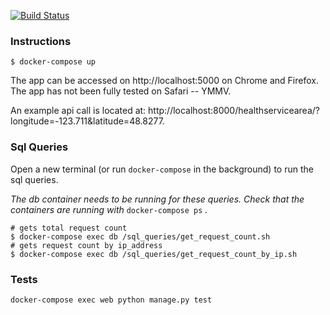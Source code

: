 [![Build Status](https://travis-ci.org/tim-br/code_challenge.svg?branch=master)](https://travis-ci.org/tim-br/code_challenge)

### Instructions

```shell
$ docker-compose up
```

The app can be accessed on http://localhost:5000 on Chrome and Firefox. The app has not been fully tested on Safari -- YMMV.

An example api call is located at: http://localhost:8000/healthservicearea/?longitude=-123.711&latitude=48.8277.

### Sql Queries

Open a new terminal (or run `docker-compose` in the background) to run the sql queries.

_The db container needs to be running for these queries. Check that the containers are running with_ `docker-compose ps` _._

```shell
# gets total request count
$ docker-compose exec db /sql_queries/get_request_count.sh 
# gets request count by ip_address
$ docker-compose exec db /sql_queries/get_request_count_by_ip.sh 
```

### Tests

```shell
docker-compose exec web python manage.py test 
```